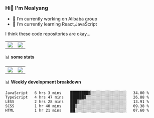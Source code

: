 ### Hi👋 I'm Nealyang

- 🔭 I’m currently working on Alibaba group
- 🌱 I’m currently learning React,JavaScript


I think these code repositories are okay...

<table>
  <tbody>
    <tr>
      <td>
        <a href="https://github.com/Nealyang/React-Express-Blog-Demo">
          <img align="center" src="https://github-readme-stats.vercel.app/api/pin/?username=Nealyang&repo=React-Express-Blog-Demo&theme=chartreuse-dark" />
        </a>
      </td>
       <td>
        <a href="https://github.com/Nealyang/PersonalBlog">
          <img align="center" src="https://github-readme-stats.vercel.app/api/pin/?username=Nealyang&repo=PersonalBlog&theme=chartreuse-dark" />
        </a>
      </td>
    </tr>
  </tbody>
</table>

📊 **some stats**


<table>
  <tbody>
    <tr>
      <td>
          <img align="center" src="https://github-readme-stats.vercel.app/api?username=Nealyang&theme=chartreuse-dark&show_icons=true" />
      </td>
       <td>
          <img align="center" src="https://github-readme-stats.vercel.app/api/top-langs/?username=Nealyang&theme=chartreuse-dark" />
      </td>
    </tr>
  </tbody>
</table>

📊 **Weekly development breakdown**

<!--START_SECTION:waka-->
```text
JavaScript   6 hrs 3 mins    ████████▓░░░░░░░░░░░░░░░░   34.00 % 
TypeScript   4 hrs 47 mins   ██████▓░░░░░░░░░░░░░░░░░░   26.88 % 
LESS         2 hrs 28 mins   ███▒░░░░░░░░░░░░░░░░░░░░░   13.91 % 
SCSS         1 hr 40 mins    ██▒░░░░░░░░░░░░░░░░░░░░░░   09.38 % 
HTML         1 hr 21 mins    ██░░░░░░░░░░░░░░░░░░░░░░░   07.60 % 
```
<!--END_SECTION:waka-->
